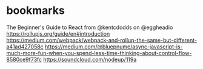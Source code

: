 # bookmarks

The Beginner's Guide to React from @kentcdodds on @eggheadio
https://rollupjs.org/guide/en#introduction
https://medium.com/webpack/webpack-and-rollup-the-same-but-different-a41ad427058c
https://medium.com/@bluepnume/async-javascript-is-much-more-fun-when-you-spend-less-time-thinking-about-control-flow-8580ce9f73fc
https://soundcloud.com/nodeup/119a
